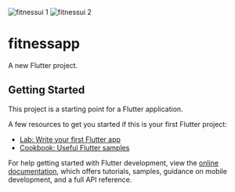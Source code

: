 ![fitnessui 1](https://user-images.githubusercontent.com/92708407/204723440-17c08a7e-91f4-4b0e-a08e-9a8c7cd0a6b7.png)
![fitnessui 2](https://user-images.githubusercontent.com/92708407/204723451-87d56a9f-c637-4ffe-a959-949d34093a7d.png)
# fitnessapp

A new Flutter project.

## Getting Started

This project is a starting point for a Flutter application.

A few resources to get you started if this is your first Flutter project:

- [Lab: Write your first Flutter app](https://docs.flutter.dev/get-started/codelab)
- [Cookbook: Useful Flutter samples](https://docs.flutter.dev/cookbook)

For help getting started with Flutter development, view the
[online documentation](https://docs.flutter.dev/), which offers tutorials,
samples, guidance on mobile development, and a full API reference.
